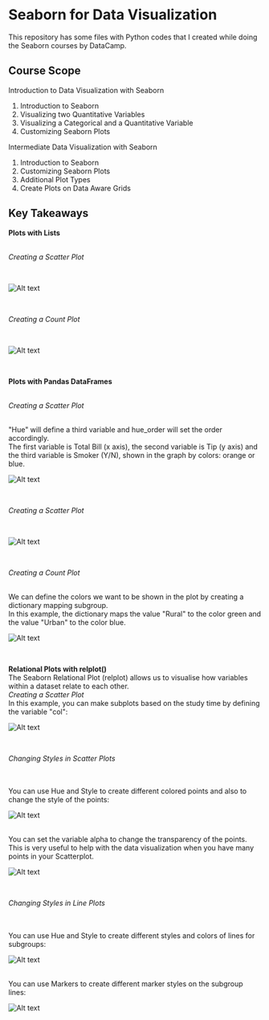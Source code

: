 # Seaborn for Data Visualization

This repository has some files with Python codes that I created while doing the Seaborn courses by DataCamp.

## Course Scope

Introduction to Data Visualization with Seaborn
1. Introduction to Seaborn
2. Visualizing two Quantitative Variables
3. Visualizing a Categorical and a Quantitative Variable
4. Customizing Seaborn Plots

Intermediate Data Visualization with Seaborn
1. Introduction to Seaborn
2. Customizing Seaborn Plots
3. Additional Plot Types
4. Create Plots on Data Aware Grids

## Key Takeaways

**Plots with Lists**
<br>
<br>

*Creating a Scatter Plot*

<br>

![Alt text](/screenshots/sns_scatter1.JPG)

<br>

*Creating a Count Plot*

<br>

![Alt text](/screenshots/sns_countplot1.JPG)

<br>

**Plots with Pandas DataFrames**
<br>
<br>

*Creating a Scatter Plot*

<br>
"Hue" will define a third variable and hue_order will set the order accordingly.
<br>
The first variable is Total Bill (x axis), the second variable is Tip (y axis) and the third variable is Smoker (Y/N), shown in the graph by colors: orange or blue.
<br>

![Alt text](/screenshots/sns_scatter2_hue.JPG)

<br>

*Creating a Scatter Plot*

<br>

![Alt text](/screenshots/sns_countplot2.JPG)

<br>

*Creating a Count Plot*

<br>
We can define the colors we want to be shown in the plot by creating a dictionary mapping subgroup.<br>
In this example, the dictionary maps the value "Rural" to the color green and the value "Urban" to the color blue.
<br>

![Alt text](/screenshots/sns_countplot2_palette.JPG)

<br>

**Relational Plots with relplot()**
<br>
The Seaborn Relational Plot (relplot) allows us to visualise how variables within a dataset relate to each other. 
<br>
*Creating a Scatter Plot*
<br>
In this example, you can make subplots based on the study time by defining the variable "col":
<br>

![Alt text](/screenshots/relplot1.JPG)

<br>

*Changing Styles in Scatter Plots*

<br>
<br>
You can use Hue and Style to create different colored points and also to change the style of the points:
<br>

![Alt text](/screenshots/relplot_style1.JPG)

<br>
You can set the variable alpha to change the transparency of the points. This is very useful to help with the data visualization when you have many points in your Scatterplot.
<br>

![Alt text](/screenshots/relplot_style2.JPG)

<br>

*Changing Styles in Line Plots*

<br>
<br>
You can use Hue and Style to create different styles and colors of lines for subgroups:
<br>

![Alt text](/screenshots/relplot_line1.JPG)

<br>
You can use Markers to create different marker styles on the subgroup lines:
<br>

![Alt text](/screenshots/relplot_line2.JPG)

<br>

